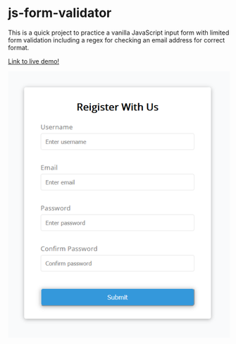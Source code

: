 # js-form-validator

This is a quick project to practice a vanilla JavaScript input form with limited form validation including a regex for checking an email address for correct format. 

[Link to live demo!](https://hunter71a.github.io/demoProjects/js-form-validator/index.html)


![alt text](https://github.com/Hunter71a/js-form-validator/blob/master/screen.PNG?raw=true)
